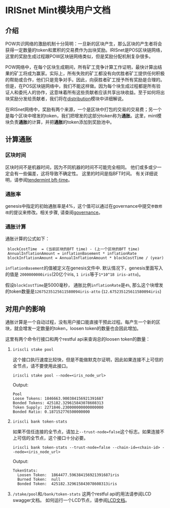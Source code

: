 # IRISnet Mint模块用户文档

## 介绍

POW共识网络的激励机制十分简明：一旦新的区块产生，那么区块的产生者将会获得一定数量的token和累积的交易费作为出块奖励。IRISnet是POS区块链网络，这里的奖励生成过程跟POW区块链网络类似，但是奖励分配机制复杂很多。

POW网络中，在每个区块生成期间，所有矿工竞争计算工作证明，最快计算出结果的矿工将成为赢家。实际上，所有失败的矿工都没有向优胜者矿工提供任何积极的帮助或合作，他们只是竞争对手。因此，向获胜者矿工授予所有奖励是合理的。但是，在POS区块链网络中，我们不能这样做。因为每个块生成过程都是所有验证人和委托人的协作，这意味着所有这些贡献者应该共享出块收益。至于如何将出块奖励分发给贡献者，我们将在[distribution](distribution.md)模块中详细解说。

在IRISnet网络中，奖励有两个来源，一个是区块中打包的交易的交易费；另一个是每个区块中增发的token，我们把增发的这部分token称为**通胀**。这里，mint模块负责**通胀**的计算，并把**通胀**的token添加到奖励池中。

## 计算通胀

### 区块时间

区块时间不是机器时间，因为不同机器的时间不可能完全相同。 他们或多或少一定会有一些偏差，这将导致不确定性。 这里的时间是指BFT时间。 有关详细说明，请参阅[tendermint bft-time](https://github.com/tendermint/tendermint/blob/master/docs/spec/consensus/bft-time.md)。

### 通胀率

genesis中指定的初始通胀率是4%，这个值可以通过在governance中提交`参数修改`的提议来修改。相关步骤, 请查阅[governance](governance.md)。

### 通胀计算

通胀计算的公式如下：
```
 blockCostTime  = (当前区块的BFT time) - (上一个区块的BFT time)
 AnnualInflationAmount = inflationBasement * inflationRate
 blockInflationAmount = AnnualInflationAmount * blockCostTime / (year)
```
`inflationBasement`的值被定义在genesis文件中. 默认情况下，genesis里面写入的值是 `2000000000iris`(20亿个iris, `1 iris`等于`1*10^18 iris-atto`)。

假设`blockCostTime`是5000毫秒， 通胀比例`inflationRate`是`4%`, 那么这个块增发的token数量是`12675235125611580094iris-atto` (`12.675235125611580094iris`)

## 对用户的影响

通胀计算是一个自动过程，没有用户接口能直接干预此过程。每产生一个新的区块，就会增发一定数量的token，loosen token的数量也会因此增加。

这里有两个命令行接口和两个restful api来查询总的loosen token的数量：

1. `iriscli stake pool`
    
    这个接口执行速度比较快，但是不能做默克尔证明，因此如果连接不上可信的全节点，请不要使用此接口。
    ```
    iriscli stake pool --node=<iris_node_url>
    ```
    Output:
    ```
    Pool
    Loose Tokens: 1846663.900384156921391687
    Bonded Tokens: 425182.329615843078608313
    Token Supply: 2271846.230000000000000000
    Bonded Ratio: 0.187152776500000000
    ```

2. `iriscli bank token-stats`

    如果不信任连接的全节点，请加上`--trust-node=false`这个标志。如果连接不上可信的全节点，这个接口十分必要。
    ```
    iriscli bank token-stats --trust-node=false --chain-id=<chain-id> --node=<iris_node_url>
    ```
    
    Output:
    ```
    TokenStats:
      Loosen Token:  1864477.596384156921391687iris
      Burned Token:  null
      Bonded Token:  425182.329615843078608313iris
    ```
    
    
3. `/stake/pool`和`/bank/token-stats`
    这两个restful api的用法请参阅LCD swagger文档。
    如何运行一个LCD节点，请参阅[LCD文档](../light-client/README.md)。

